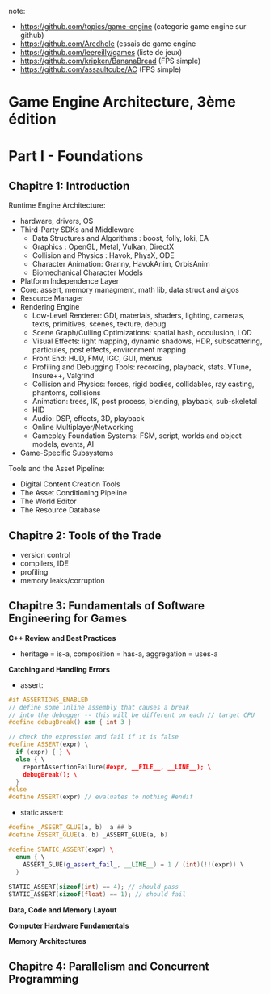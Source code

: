 note:

- https://github.com/topics/game-engine (categorie game engine sur github)
- https://github.com/Aredhele (essais de game engine
- https://github.com/leereilly/games (liste de jeux)
- https://github.com/kripken/BananaBread (FPS simple)
- https://github.com/assaultcube/AC (FPS simple)

# Game Engine Architecture, 3ème édition
# Part I - Foundations
## Chapitre 1: Introduction

Runtime Engine Architecture:
- hardware, drivers, OS
- Third-Party SDKs and Middleware
  - Data Structures and Algorithms : boost, folly, loki, EA
  - Graphics : OpenGL, Metal, Vulkan, DirectX
  - Collision and Physics : Havok, PhysX, ODE
  - Character Animation: Granny, HavokAnim, OrbisAnim
  - Biomechanical Character Models
- Platform Independence Layer
- Core: assert, memory managment,  math lib, data struct and algos
- Resource Manager
- Rendering Engine
  - Low-Level Renderer: GDI, materials, shaders, lighting, cameras, texts, primitives, scenes, texture, debug
  - Scene Graph/Culling Optimizations: spatial hash, occulusion, LOD
  - Visual Effects: light mapping, dynamic shadows, HDR, subscattering, particules, post effects, environment mapping
  - Front End: HUD, FMV, IGC, GUI, menus
  - Profiling and Debugging Tools: recording, playback, stats. VTune, Insure++, Valgrind
  - Collision and Physics: forces, rigid bodies, collidables, ray casting, phantoms, collisions
  - Animation: trees, IK, post process, blending, playback, sub-skeletal
  - HID
  - Audio: DSP, effects, 3D, playback
  - Online Multiplayer/Networking
  - Gameplay Foundation Systems: FSM, script, worlds and object models, events, AI
- Game-Specific Subsystems

Tools and the Asset Pipeline:
- Digital Content Creation Tools
- The Asset Conditioning Pipeline
- The World Editor
- The Resource Database

## Chapitre 2: Tools of the Trade

- version control
- compilers, IDE
- profiling
- memory leaks/corruption

## Chapitre 3: Fundamentals of Software Engineering for Games

**C++ Review and Best Practices**

- heritage = is-a, composition = has-a, aggregation = uses-a

**Catching and Handling Errors**

- assert:
```cpp
#if ASSERTIONS_ENABLED
// define some inline assembly that causes a break
// into the debugger -- this will be different on each // target CPU
#define debugBreak() asm { int 3 }

// check the expression and fail if it is false 
#define ASSERT(expr) \
  if (expr) { } \ 
  else { \
    reportAssertionFailure(#expr, __FILE__, __LINE__); \
    debugBreak(); \ 
  }
#else
#define ASSERT(expr) // evaluates to nothing #endif
```

- static assert:
```cpp
#define _ASSERT_GLUE(a, b)  a ## b
#define ASSERT_GLUE(a, b) _ASSERT_GLUE(a, b)

#define STATIC_ASSERT(expr) \ 
  enum { \
    ASSERT_GLUE(g_assert_fail_, __LINE__) = 1 / (int)(!!(expr)) \
  }
  
STATIC_ASSERT(sizeof(int) == 4); // should pass 
STATIC_ASSERT(sizeof(float) == 1); // should fail
```

**Data, Code and Memory Layout**

**Computer Hardware Fundamentals**

**Memory Architectures**

## Chapitre 4: Parallelism and Concurrent Programming

